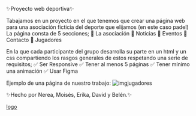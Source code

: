 
:sparkles:Proyecto web deportiva:sparkles:

Tabajamos en un proyecto en el que tenemos que crear una página web para una asociación ficticia del deporte que elijamos (en este caso padel) 
La página consta de 5 secciones; 
:busts_in_silhouette: La asociación
:memo: Noticias
:tada: Eventos
:iphone: Contacto 
:camera_flash: Jugadores

En la que cada participante del grupo desarrolla su parte en un html y un css compartiendo los rasgos generales de estos respetando una serie de requisitos;
:white_check_mark: Ser Responsive
:white_check_mark: Tener al menos 5 páginas
:white_check_mark: Tener mínimo una animación
:white_check_mark: Usar Figma 

Ejemplo de una página de nuestro trabajo:
![imgjugadores](https://cdn.discordapp.com/attachments/1303640655347585024/1306957978544640072/vistaJugadores.png?ex=673bdab8&is=673a8938&hm=06e776af62a893a8861878799384cf496ed262146176ad39dec3ac2c02a9fc5e&)

:sparkles:Hecho por Nerea, Moisés, Erika, David y Belén.:sparkles:

[logo](img/logo-zpe.png)
